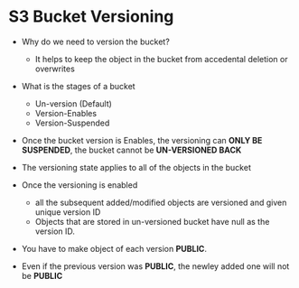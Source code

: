 # S3 Bucket Versioning

 - Why do we need to version the bucket?
   - It helps to keep the object in the bucket from accedental deletion or overwrites
 
 - What is the stages of a bucket
    - Un-version (Default)
    - Version-Enables 
    - Version-Suspended 
  
 - Once the bucket version is Enables, the versioning can **ONLY BE SUSPENDED**, the bucket cannot be **UN-VERSIONED BACK**

- The versioning state applies to all of the objects in the bucket

- Once the versioning is enabled
   - all the subsequent added/modified objects are versioned and given unique version ID
   - Objects that are stored in un-versioned bucket have null as the version ID.
   
 - You have to make object of each version **PUBLIC**.
 
 - Even if the previous version was **PUBLIC**, the newley added one will not be **PUBLIC**
